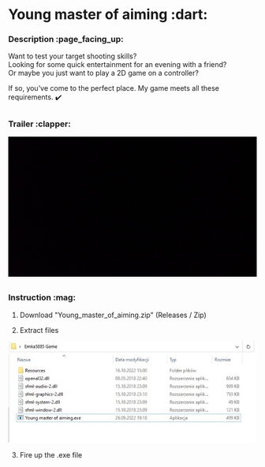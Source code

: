 <h1>Young master of aiming :dart:</h1>

<h3>Description :page_facing_up:</h3>

Want to test your target shooting skills?  
Looking for some quick entertainment for an evening with a friend?  
Or maybe you just want to play a 2D game on a controller?  

If so, you've come to the perfect place. My game meets all these requirements. :heavy_check_mark:

<h2></h2>
<h3>Trailer :clapper:</h3>



[![Young master of aiming](./readme/Black.jpg)](https://www.youtube.com/watch?v=PIPt2OVr71Q&ab_channel=Emka5885)



<h2></h2>
<h3>Instruction :mag:</h3>

1) Download "Young_master_of_aiming.zip" (Releases / Zip)

2) Extract files

![Game Folder](./readme/image_1.jpg)

3) Fire up the .exe file
